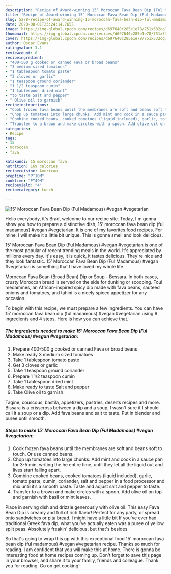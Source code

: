 ```yaml
---
description: "Recipe of Award-winning 15’ Moroccan Fava Bean Dip (Ful Madamous) #vegan #vegetarian"
title: "Recipe of Award-winning 15’ Moroccan Fava Bean Dip (Ful Madamous) #vegan #vegetarian"
slug: 5278-recipe-of-award-winning-15-moroccan-fava-bean-dip-ful-madamous-vegan-vegetarian
date: 2020-08-01T23:24:14.765Z
image: https://img-global.cpcdn.com/recipes/d697640c285e1e78/751x532cq70/15-moroccan-fava-bean-dip-ful-madamous-vegan-vegetarian-recipe-main-photo.jpg
thumbnail: https://img-global.cpcdn.com/recipes/d697640c285e1e78/751x532cq70/15-moroccan-fava-bean-dip-ful-madamous-vegan-vegetarian-recipe-main-photo.jpg
cover: https://img-global.cpcdn.com/recipes/d697640c285e1e78/751x532cq70/15-moroccan-fava-bean-dip-ful-madamous-vegan-vegetarian-recipe-main-photo.jpg
author: Oscar Evans
ratingvalue: 3.1
reviewcount: 8
recipeingredient:
- "400-500 g cooked or canned Fava or broad beans"
- "3 medium sized tomatoes"
- "1 tablespoon tomato paste"
- "3 cloves or garlic"
- "1 teaspoon ground coriander"
- "1 1/2 teaspoon cumin"
- "1 tablespoon dried mint"
- "to taste Salt and pepper"
- " Olive oil to garnish"
recipeinstructions:
- "Cook frozen fava beans until the membranes are soft and beans soft to touch. Or use canned beans."
- "Chop up tomatoes into large chunks. Add mint and cook in a sauce pan for 3-5 min, writing the he entire time, until they let all the liquid out and lives start falling apart."
- "Combine cooked beans, cooked tomatoes (liquid included), garlic, tomato paste, cumin, coriander, salt and pepper in a food processor and mix until it’s a smooth paste. Taste and adjust salt and pepper to taste."
- "Transfer to a brown and make circles with a spoon. Add olive oil on top and garnish with basil or mint leaves."
categories:
- Recipe
tags:
- 15
- moroccan
- fava

katakunci: 15 moroccan fava 
nutrition: 169 calories
recipecuisine: American
preptime: "PT10M"
cooktime: "PT49M"
recipeyield: "4"
recipecategory: Lunch

---
```



![15’ Moroccan Fava Bean Dip (Ful Madamous) #vegan #vegetarian](https://img-global.cpcdn.com/recipes/d697640c285e1e78/751x532cq70/15-moroccan-fava-bean-dip-ful-madamous-vegan-vegetarian-recipe-main-photo.jpg)

Hello everybody, it's Brad, welcome to our recipe site. Today, I'm gonna show you how to prepare a distinctive dish, 15’ moroccan fava bean dip (ful madamous) #vegan #vegetarian. It is one of my favorites food recipes. For mine, I will make it a little bit unique. This is gonna smell and look delicious.

15’ Moroccan Fava Bean Dip (Ful Madamous) #vegan #vegetarian is one of the most popular of recent trending meals in the world. It's appreciated by millions every day. It's easy, it is quick, it tastes delicious. They're nice and they look fantastic. 15’ Moroccan Fava Bean Dip (Ful Madamous) #vegan #vegetarian is something that I have loved my whole life.

Moroccan Fava Bean (Broad Bean) Dip or Soup - Bessara. In both cases, crusty Moroccan bread is served on the side for dunking or scooping. Foul medammes, an African-inspired spicy dip made with fava beans, sauteed onions and tomatoes, and tahini is a nicely spiced appetizer for any occasion.


To begin with this recipe, we must prepare a few ingredients. You can have 15’ moroccan fava bean dip (ful madamous) #vegan #vegetarian using 9 ingredients and 4 steps. Here is how you can achieve that.

<!--inarticleads1-->

##### The ingredients needed to make 15’ Moroccan Fava Bean Dip (Ful Madamous) #vegan #vegetarian:

1. Prepare 400-500 g cooked or canned Fava or broad beans
1. Make ready 3 medium sized tomatoes
1. Take 1 tablespoon tomato paste
1. Get 3 cloves or garlic
1. Take 1 teaspoon ground coriander
1. Prepare 1 1/2 teaspoon cumin
1. Take 1 tablespoon dried mint
1. Make ready to taste Salt and pepper
1. Take  Olive oil to garnish


Tagine, couscous, bastila, appetizers, pastries, deserts recipes and more. Bissara is a crisscross between a dip and a soup, I wasn&#39;t sure if I should call it a soup or a dip. Add fava beans and salt to taste. Put in blender and puree until smooth. 

<!--inarticleads2-->

##### Steps to make 15’ Moroccan Fava Bean Dip (Ful Madamous) #vegan #vegetarian:

1. Cook frozen fava beans until the membranes are soft and beans soft to touch. Or use canned beans.
1. Chop up tomatoes into large chunks. Add mint and cook in a sauce pan for 3-5 min, writing the he entire time, until they let all the liquid out and lives start falling apart.
1. Combine cooked beans, cooked tomatoes (liquid included), garlic, tomato paste, cumin, coriander, salt and pepper in a food processor and mix until it’s a smooth paste. Taste and adjust salt and pepper to taste.
1. Transfer to a brown and make circles with a spoon. Add olive oil on top and garnish with basil or mint leaves.


Place in serving dish and drizzle generously with olive oil. This easy Fava Bean Dip is creamy and full of rich flavor! Perfect for any party, or spread onto sandwiches or pita bread. I might have a little bit If you&#39;ve ever had traditional Greek fava dip, what you&#39;ve actually eaten was a puree of yellow split peas. Absolutely freakin&#39; delicious, but that&#39;s besides. 

So that's going to wrap this up with this exceptional food 15’ moroccan fava bean dip (ful madamous) #vegan #vegetarian recipe. Thanks so much for reading. I am confident that you will make this at home. There is gonna be interesting food at home recipes coming up. Don't forget to save this page in your browser, and share it to your family, friends and colleague. Thank you for reading. Go on get cooking!
